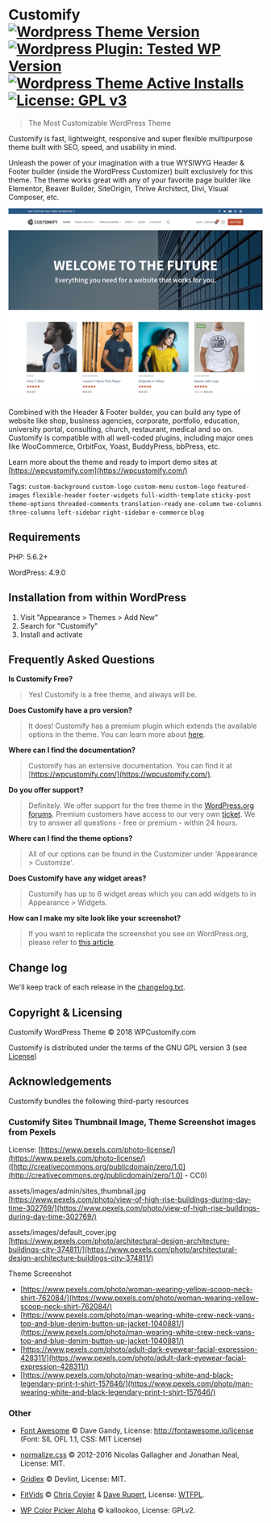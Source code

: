 # Customify [![Wordpress Theme Version](https://img.shields.io/wordpress/theme/v/customify.svg)](https://wordpress.org/themes/customify) [![Wordpress Plugin: Tested WP Version](https://img.shields.io/wordpress/plugin/tested/:customify.svg)](https://wordpress.org/themes/customify) [![Wordpress Theme Active Installs](https://img.shields.io/wordpress/theme/installs/customify.svg)](https://wordpress.org/themes/customify/) [![License: GPL v3](https://img.shields.io/badge/License-GPL%20v3-blue.svg)](https://www.gnu.org/licenses/gpl-3.0)
>The Most Customizable WordPress Theme

Customify is fast, lightweight, responsive and super flexible multipurpose theme built with SEO, speed, and usability in mind. 

Unleash the power of your imagination with a true WYSIWYG Header & Footer builder (inside the WordPress Customizer) built exclusively for this theme. 
The theme works great with any of your favorite page builder like Elementor, Beaver Builder, SiteOrigin, Thrive Architect, Divi, Visual Composer, etc.

![Customify Screenshot](screenshot.png)

Combined with the Header & Footer builder, you can build any type of website like shop, business agencies, corporate, portfolio, education, university portal, consulting, church, restaurant, medical and so on.
Customify is compatible with all well-coded plugins, including major ones like WooCommerce, OrbitFox, Yoast, BuddyPress, bbPress, etc.

Learn more about the theme and ready to import demo sites at [https://wpcustomify.com](https://wpcustomify.com/)

Tags: `custom-background` `custom-logo` `custom-menu` `custom-logo` `featured-images` `flexible-header` `footer-widgets` `full-width-template` `sticky-post` `theme-options` `threaded-comments` `translation-ready` `one-column` `two-columns` `three-columns` `left-sidebar` `right-sidebar` `e-commerce` `blog`

## Requirements
PHP: 5.6.2+

WordPress: 4.9.0

## Installation from within WordPress

 1. Visit "Appearance > Themes > Add New" 
 2. Search for "Customify"
 3. Install and activate

## Frequently Asked Questions

**Is Customify Free?**
>Yes! Customify is a free theme, and always will be.

**Does Customify have a pro version?**
> It does! Customify has a premium plugin which extends the available options in the theme. You can learn more about [here]([https://wpcustomify.com/](https://wpcustomify.com/)).

**Where can I find the documentation?**
> Customify has an extensive documentation. You can find it at [https://wpcustomify.com/](https://wpcustomify.com/).

**Do you offer support?**
>Definitely. We offer support for the free theme in the [WordPress.org forums](https://wordpress.org/support/theme/customify).
Premium customers have access to our very own [ticket]([https://wpcustomify.com/contact](https://wpcustomify.com/contact)).
We try to answer all questions - free or premium - within 24 hours.

**Where can I find the theme options?**
>All of our options can be found in the Customizer under 'Appearance > Customize'.

**Does Customify have any widget areas?**
>Customify has up to 6 widget areas which you can add widgets to in Appearance > Widgets.

**How can I make my site look like your screenshot?**
>If you want to replicate the screenshot you see on WordPress.org, please refer to [this article](http://docs.famethemes.com/).

## Change log
We'll keep track of each release in the [changelog.txt](changelog.txt).

## Copyright & Licensing

Customify WordPress Theme &copy; 2018 WPCustomify.com

Customify is distributed under the terms of the GNU GPL version 3 (see [License](LICENSE.md))

## Acknowledgements
Customify bundles the following third-party resources
### Customify Sites Thumbnail Image, Theme Screenshot images from Pexels
License: [https://www.pexels.com/photo-license/](https://www.pexels.com/photo-license/) ([http://creativecommons.org/publicdomain/zero/1.0](http://creativecommons.org/publicdomain/zero/1.0) - CC0)

assets/images/admin/sites_thumbnail.jpg
[https://www.pexels.com/photo/view-of-high-rise-buildings-during-day-time-302769/](https://www.pexels.com/photo/view-of-high-rise-buildings-during-day-time-302769/)

assets/images/default_cover.jpg
[https://www.pexels.com/photo/architectural-design-architecture-buildings-city-374811/](https://www.pexels.com/photo/architectural-design-architecture-buildings-city-374811/)

Theme Screenshot
- [https://www.pexels.com/photo/woman-wearing-yellow-scoop-neck-shirt-762084/](https://www.pexels.com/photo/woman-wearing-yellow-scoop-neck-shirt-762084/)
- [https://www.pexels.com/photo/man-wearing-white-crew-neck-vans-top-and-blue-denim-button-up-jacket-1040881/](https://www.pexels.com/photo/man-wearing-white-crew-neck-vans-top-and-blue-denim-button-up-jacket-1040881/)
- [https://www.pexels.com/photo/adult-dark-eyewear-facial-expression-428311/](https://www.pexels.com/photo/adult-dark-eyewear-facial-expression-428311/)
- [https://www.pexels.com/photo/man-wearing-white-and-black-legendary-print-t-shirt-157646/](https://www.pexels.com/photo/man-wearing-white-and-black-legendary-print-t-shirt-157646/)
 
 ### Other
 
 - [Font Awesome](http://fontawesome.io) &copy; Dave Gandy, License: http://fontawesome.io/license (Font: SIL OFL 1.1, CSS: MIT License)
 
 - [normalize.css](https://necolas.github.io/normalize.css/) &copy; 2012-2016 Nicolas Gallagher and Jonathan Neal, License: MIT.

 - [Gridlex](https://github.com/devlint/gridlex) &copy; Devlint, License: MIT.

 - [FitVids](https://github.com/davatron5000/FitVids.js) &copy; [Chris Coyier](http://css-tricks.com) & [Dave Rupert](http://daverupert.com/), License: [WTFPL](http://sam.zoy.org/wtfpl/).

 - [WP Color Picker Alpha](https://github.com/kallookoo/wp-color-picker-alpha) &copy; kallookoo, License: GPLv2.
